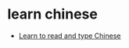 # learn chinese

* [Learn to read and type Chinese](https://tilde.town/~m455/learn-to-read-and-type-chinese.html)
